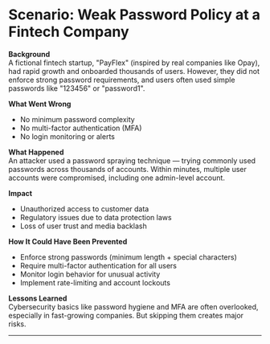 # Scenario: Weak Password Policy at a Fintech Company

**Background**  
A fictional fintech startup, "PayFlex" (inspired by real companies like Opay), had rapid growth and onboarded thousands of users. However, they did not enforce strong password requirements, and users often used simple passwords like "123456" or "password1".

**What Went Wrong**  
- No minimum password complexity
- No multi-factor authentication (MFA)
- No login monitoring or alerts

**What Happened**  
An attacker used a password spraying technique — trying commonly used passwords across thousands of accounts. Within minutes, multiple user accounts were compromised, including one admin-level account.

**Impact**  
- Unauthorized access to customer data  
- Regulatory issues due to data protection laws  
- Loss of user trust and media backlash

**How It Could Have Been Prevented**  
- Enforce strong passwords (minimum length + special characters)  
- Require multi-factor authentication for all users  
- Monitor login behavior for unusual activity  
- Implement rate-limiting and account lockouts  

**Lessons Learned**  
Cybersecurity basics like password hygiene and MFA are often overlooked, especially in fast-growing companies. But skipping them creates major risks.

---
